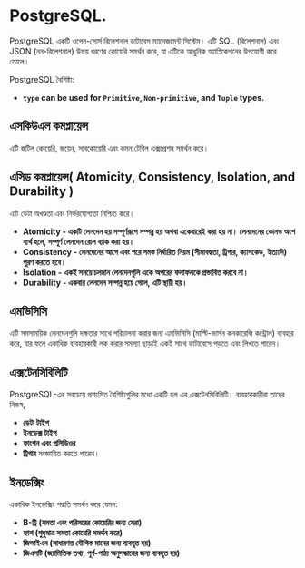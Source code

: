 # PostgreSQL.

PostgreSQL একটি ওপেন-সোর্স রিলেশনাল ডাটাবেস ম্যানেজমেন্ট সিস্টেম। এটি SQL (রিলেশনাল) এবং JSON (নন-রিলেশনাল) উভয় ধরণের কোয়েরি সমর্থন করে, যা এটিকে আধুনিক অ্যাপ্লিকেশনের উপযোগী করে তোলে।


PostgreSQL বৈশিষ্ট্য:
- **<code>type</code> can be used for <code>Primitive</code>, <code>Non-primitive</code>, and <code>Tuple</code> types.**

## এসকিউএল কমপ্লায়েন্স
এটি জটিল কোয়েরি, জয়েন, সাবকোয়েরি এবং কমন টেবিল এক্সপ্রেশন  সমর্থন করে।

## এসিড কমপ্লায়েন্স( Atomicity, Consistency, Isolation, and Durability )
এটি ডেটা অখণ্ডতা এবং নির্ভরযোগ্যতা নিশ্চিত করে।

- **Atomicity - একটি লেনদেন হয় সম্পূর্ণরূপে সম্পন্ন হয় অথবা একেবারেই করা হয় না। লেনদেনের কোনও অংশ ব্যর্থ হলে, সম্পূর্ণ লেনদেন রোল ব্যাক করা হয়।**
- **Consistency - লেনদেনের আগে এবং পরে সমস্ত নির্ধারিত নিয়ম (সীমাবদ্ধতা, ট্রিগার, ক্যাসকেড, ইত্যাদি) পূরণ করতে হবে।**
- **Isolation - একই সময়ে চলমান লেনদেনগুলি একে অপরের ফলাফলকে প্রভাবিত করবে না।**
- **Durability - একবার লেনদেন সম্পন্ন হয়ে গেলে, এটি স্থায়ী হয়।**

## এমভিসিসি
এটি সমসাময়িক লেনদেনগুলি দক্ষতার সাথে পরিচালনা করার জন্য এমভিসিসি (মাল্টি-ভার্সন কনকারেন্সি কন্ট্রোল) ব্যবহার করে, যার ফলে একাধিক ব্যবহারকারী লক করার সমস্যা ছাড়াই একই সাথে ডাটাবেসে পড়তে এবং লিখতে পারেন।

## এক্সটেনসিবিলিটি
PostgreSQL-এর সবচেয়ে প্রশংসিত বৈশিষ্ট্যগুলির মধ্যে একটি হল এর এক্সটেনসিবিলিটি। ব্যবহারকারীরা তাদের নিজস্ব,

- **ডেটা টাইপ**
- **ইনডেক্স টাইপ**
- **ফাংশন এবং প্রসিডিওর**
- **ট্রিগার**
সংজ্ঞায়িত করতে পারেন।

## ইনডেক্সিং
একাধিক ইনডেক্সিং পদ্ধতি সমর্থন করে যেমন: 

- **B-ট্রি (সমতা এবং পরিসরের কোয়েরির জন্য সেরা)**
- **হ্যাশ (শুধুমাত্র সমতা কোয়েরি সমর্থন করে)**
- **জিআইএন (সাধারণত যৌগিক মানের জন্য ব্যবহৃত হয়)**
- **জিএসটি (জ্যামিতিক তথ্য, পূর্ণ-পাঠ্য অনুসন্ধানের জন্য ব্যবহৃত হয়)**








